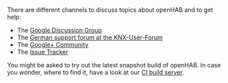 There are different channels to discuss topics about openHAB and to get help:

- The [Google Discussion Group](https://groups.google.com/forum/#!forum/openhab)
- The [German support forum at the KNX-User-Forum](http://knx-user-forum.de/openhab/)
- The [Google+ Community](https://plus.google.com/u/1/communities/104057398315501111932)
- The [Issue Tracker](https://github.com/openhab/openhab/issues?state=open)

You might be asked to try out the latest snapshot build of openHAB. In case you wonder, where to find it, have a look at our [CI build server](https://openhab.ci.cloudbees.com/job/openHAB/).